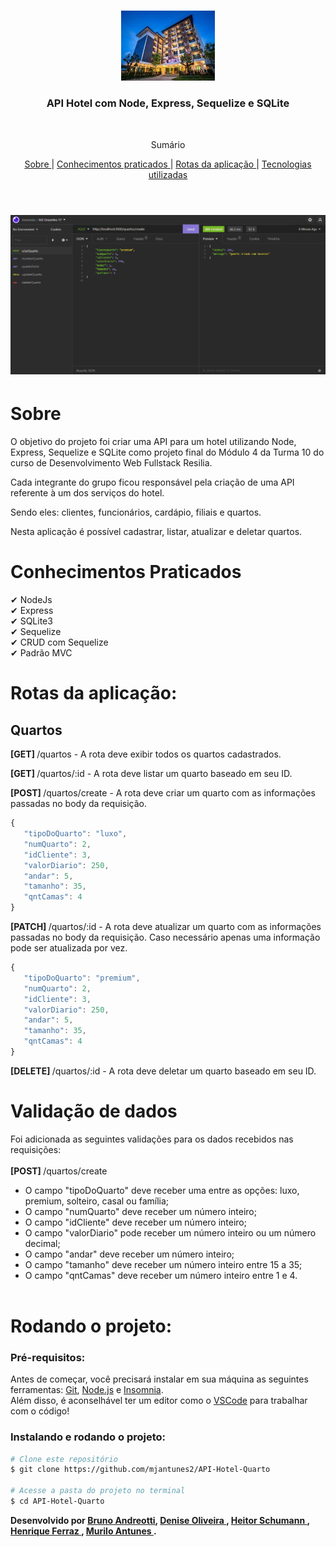 <br />
<p align="center">
    <img src="./readme/download.jpg" alt="Logo" width="150">

  <h3 align="center">API Hotel com Node, Express, Sequelize e SQLite</h3>
 <br />
  <p align="center">
     Sumário
      <p align="center">
  <a href="#sobre"> Sobre </a> |
  <a href="#conhecimentos-praticados"> Conhecimentos praticados </a> |
  <a href="#rotas-da-aplicação"> Rotas da aplicação </a> |
  <a href="#tecnologias-utilizadas"> Tecnologias utilizadas </a>      
       <br />
    <br />
    <h1 align="center">
    <img src="./readme/gif.gif" alt="gif-readme">
 </h1>
  </p>
</p>

# Sobre

O objetivo do projeto foi criar uma API para um hotel utilizando Node, Express, Sequelize e SQLite como projeto final do Módulo 4 da Turma 10 do curso de Desenvolvimento Web Fullstack Resilia.

Cada integrante do grupo ficou responsável pela criação de uma API referente à um dos serviços do hotel.

Sendo eles: clientes, funcionários, cardápio, filiais e quartos.

Nesta aplicação é possível cadastrar, listar, atualizar e deletar quartos.

# Conhecimentos Praticados

✔ NodeJs <br>
✔ Express <br>
✔ SQLite3 <br>
✔ Sequelize <br>
✔ CRUD com Sequelize <br>
✔ Padrão MVC

# Rotas da aplicação:

## Quartos

<b>[GET] </b> /quartos - A rota deve exibir todos os quartos cadastrados.<br>

<b>[GET] </b> /quartos/:id - A rota deve listar um quarto baseado em seu ID.<br>

<b>[POST] </b> /quartos/create - A rota deve criar um quarto com as informações passadas no body da requisição.<br>

```javascript
{
   "tipoDoQuarto": "luxo",
   "numQuarto": 2,
   "idCliente": 3,
   "valorDiario": 250,
   "andar": 5,
   "tamanho": 35,
   "qntCamas": 4
}
```

<b>[PATCH] </b> /quartos/:id - A rota deve atualizar um quarto com as informações passadas no body da requisição. Caso necessário apenas uma informação pode ser atualizada por vez.<br>

```javascript
{
   "tipoDoQuarto": "premium",
   "numQuarto": 2,
   "idCliente": 3,
   "valorDiario": 250,
   "andar": 5,
   "tamanho": 35,
   "qntCamas": 4
}
```

<b>[DELETE] </b> /quartos/:id - A rota deve deletar um quarto baseado em seu ID.<br>

# Validação de dados

Foi adicionada as seguintes validações para os dados recebidos nas requisições: <br><br>
<b>[POST] </b> /quartos/create <br>

- O campo "tipoDoQuarto" deve receber uma entre as opções: luxo, premium, solteiro, casal ou família;<br>
- O campo "numQuarto" deve receber um número inteiro;<br>
- O campo "idCliente" deve receber um número inteiro;<br>
- O campo "valorDiario" pode receber um número inteiro ou um número decimal;<br>
- O campo "andar" deve receber um número inteiro;<br>
- O campo "tamanho" deve receber um número inteiro entre 15 a 35;<br>
- O campo "qntCamas" deve receber um número inteiro entre 1 e 4.<br><br>

# Rodando o projeto:

### Pré-requisitos:

Antes de começar, você precisará instalar em sua máquina as seguintes ferramentas:
[Git](https://git-scm.com), [Node.js](https://nodejs.org/en/) e [Insomnia](https://insomnia.rest/download). <br> Além disso, é aconselhável ter um editor como o [VSCode](https://code.visualstudio.com/) para trabalhar com o código!

### Instalando e rodando o projeto:

```bash
# Clone este repositório
$ git clone https://github.com/mjantunes2/API-Hotel-Quarto

# Acesse a pasta do projeto no terminal
$ cd API-Hotel-Quarto

```

**Desenvolvido por <a href="https://www.linkedin.com/in/bruno-andreotti/" > Bruno Andreotti</a>, <a href="https://www.linkedin.com/in/denise-g-oliveira/" > Denise Oliveira </a>, <a href="https://www.linkedin.com/in/heitorschumann/" > Heitor Schumann </a>, <a href="https://www.linkedin.com/in/henrique-ferraz-a46123219/" > Henrique Ferraz </a>, <a href="https://www.linkedin.com/in/murilo-antunes-bb1143228/" > Murilo Antunes </a>.** 

